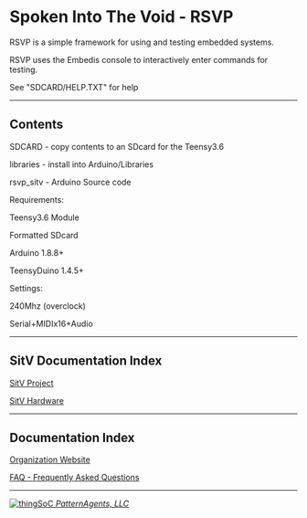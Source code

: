 # Spoken Into The Void - RSVP

RSVP is a simple framework for using and testing embedded systems.

RSVP uses the Embedis console to interactively enter commands for testing.

See  "SDCARD/HELP.TXT" for help

--------------------------------------
## Contents

SDCARD    - copy contents to an SDcard for the Teensy3.6

libraries - install into Arduino/Libraries

rsvp_sitv - Arduino Source code

Requirements:

Teensy3.6 Module

Formatted SDcard

Arduino 1.8.8+

TeensyDuino 1.4.5+

Settings:

240Mhz (overclock)

Serial+MIDIx16+Audio

---------------------------------------

## SitV Documentation Index <a name="SitV_documentation_index"/>

[SitV Project](https://github.com/PatternAgents/SitV/wiki)

[SitV Hardware](https://github.com/patternagents/SitV/tree/master/SitV/revisions/)


---------------------------------------

## Documentation Index <a name="documentation_index"/>

[Organization Website](http://patternagents.github.io)

[FAQ - Frequently Asked Questions](http://thingsoc.github.io/support/faq.html)

---------------------------------------

[![thingSoC](http://thingsoc.github.io/img/projects/thingSoC/thingSoC_thumb.png?raw=true) 
*PatternAgents, LLC*](http://thingsoc.github.io)

